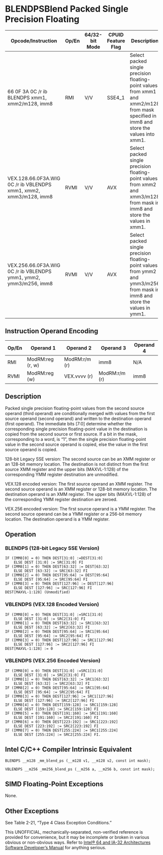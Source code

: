 # BLENDPS**Blend Packed Single Precision Floating**

| Opcode/Instruction                                                | Op/En | 64/32-bit Mode | CPUID Feature Flag | Description                                                                                                                              |
| ----------------------------------------------------------------- | ----- | -------------- | ------------------ | ---------------------------------------------------------------------------------------------------------------------------------------- |
| 66 0F 3A 0C /r ib BLENDPS xmm1, xmm2/m128, imm8                   | RMI   | V/V            | SSE4_1             | Select packed single precision floating-point values from xmm1 and xmm2/m128 from mask specified in imm8 and store the values into xmm1. |
| VEX.128.66.0F3A.WIG 0C /r ib VBLENDPS xmm1, xmm2, xmm3/m128, imm8 | RVMI  | V/V            | AVX                | Select packed single precision floating-point values from xmm2 and xmm3/m128 from mask in imm8 and store the values in xmm1.             |
| VEX.256.66.0F3A.WIG 0C /r ib VBLENDPS ymm1, ymm2, ymm3/m256, imm8 | RVMI  | V/V            | AVX                | Select packed single precision floating-point values from ymm2 and ymm3/m256 from mask in imm8 and store the values in ymm1.             |

## Instruction Operand Encoding

| Op/En | Operand 1        | Operand 2     | Operand 3     | Operand 4 |
| ----- | ---------------- | ------------- | ------------- | --------- |
| RMI   | ModRM:reg (r, w) | ModRM:r/m (r) | imm8          | N/A       |
| RVMI  | ModRM:reg (w)    | VEX.vvvv (r)  | ModRM:r/m (r) | imm8      |

## Description

Packed single precision floating-point values from the second source operand (third operand) are conditionally merged with values from the first source operand (second operand) and written to the destination operand (first operand). The immediate bits [7:0] determine whether the corresponding single precision floating-point value in the destination is copied from the second source or first source. If a bit in the mask, corresponding to a word, is “1”, then the single precision floating-point value in the second source operand is copied, else the value in the first source operand is copied.

128-bit Legacy SSE version: The second source can be an XMM register or an 128-bit memory location. The destination is not distinct from the first source XMM register and the upper bits (MAXVL-1:128) of the corresponding YMM register destination are unmodified.

VEX.128 encoded version: The first source operand an XMM register. The second source operand is an XMM register or 128-bit memory location. The destination operand is an XMM register. The upper bits (MAXVL-1:128) of the corresponding YMM register destination are zeroed.

VEX.256 encoded version: The first source operand is a YMM register. The second source operand can be a YMM register or a 256-bit memory location. The destination operand is a YMM register.

## Operation

### BLENDPS (128-bit Legacy SSE Version)

```
IF (IMM8[0] = 0) THEN DEST[31:0] :=DEST[31:0]
    ELSE DEST [31:0] := SRC[31:0] FI
IF (IMM8[1] = 0) THEN DEST[63:32] := DEST[63:32]
    ELSE DEST [63:32] := SRC[63:32] FI
IF (IMM8[2] = 0) THEN DEST[95:64] := DEST[95:64]
    ELSE DEST [95:64] := SRC[95:64] FI
IF (IMM8[3] = 0) THEN DEST[127:96] := DEST[127:96]
    ELSE DEST [127:96] := SRC[127:96] FI
DEST[MAXVL-1:128] (Unmodified)

```

### VBLENDPS (VEX.128 Encoded Version)

```
IF (IMM8[0] = 0) THEN DEST[31:0] :=SRC1[31:0]
    ELSE DEST [31:0] := SRC2[31:0] FI
IF (IMM8[1] = 0) THEN DEST[63:32] := SRC1[63:32]
    ELSE DEST [63:32] := SRC2[63:32] FI
IF (IMM8[2] = 0) THEN DEST[95:64] := SRC1[95:64]
    ELSE DEST [95:64] := SRC2[95:64] FI
IF (IMM8[3] = 0) THEN DEST[127:96] := SRC1[127:96]
    ELSE DEST [127:96] := SRC2[127:96] FI
DEST[MAXVL-1:128] := 0

```

### VBLENDPS (VEX.256 Encoded Version)

```
IF (IMM8[0] = 0) THEN DEST[31:0] :=SRC1[31:0]
    ELSE DEST [31:0] := SRC2[31:0] FI
IF (IMM8[1] = 0) THEN DEST[63:32] := SRC1[63:32]
    ELSE DEST [63:32] := SRC2[63:32] FI
IF (IMM8[2] = 0) THEN DEST[95:64] := SRC1[95:64]
    ELSE DEST [95:64] := SRC2[95:64] FI
IF (IMM8[3] = 0) THEN DEST[127:96] := SRC1[127:96]
    ELSE DEST [127:96] := SRC2[127:96] FI
IF (IMM8[4] = 0) THEN DEST[159:128] := SRC1[159:128]
    ELSE DEST [159:128] := SRC2[159:128] FI
IF (IMM8[5] = 0) THEN DEST[191:160] := SRC1[191:160]
    ELSE DEST [191:160] := SRC2[191:160] FI
IF (IMM8[6] = 0) THEN DEST[223:192] := SRC1[223:192]
    ELSE DEST [223:192] := SRC2[223:192] FI
IF (IMM8[7] = 0) THEN DEST[255:224] := SRC1[255:224]
    ELSE DEST [255:224] := SRC2[255:224] FI.

```

## Intel C/C++ Compiler Intrinsic Equivalent

```
BLENDPS __m128 _mm_blend_ps (__m128 v1, __m128 v2, const int mask);

```

```
VBLENDPS __m256 _mm256_blend_ps (__m256 a, __m256 b, const int mask);

```

## SIMD Floating-Point Exceptions

None.

## Other Exceptions

See Table 2-21, “Type 4 Class Exception Conditions.”

This UNOFFICIAL, mechanically-separated, non-verified reference is provided for convenience, but it may be
incomplete or broken in various obvious or non-obvious
ways. Refer to [Intel® 64 and IA-32 Architectures Software Developer’s Manual](https://software.intel.com/en-us/download/intel-64-and-ia-32-architectures-sdm-combined-volumes-1-2a-2b-2c-2d-3a-3b-3c-3d-and-4) for anything serious.

